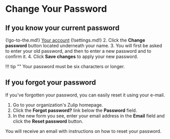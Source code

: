 # Change Your Password

## If you know your current password

{!go-to-the.md!} [Your account](/#settings/your-account)
{!settings.md!}
2. Click the **Change password** button located underneath your name.
3. You will first be asked to enter your old password, and then to
   enter a new password and to confirm it.
4. Click **Save changes** to apply your new password.

!!! tip ""
    Your password must be six characters or longer.

## If you forgot your password
If you've forgotten your password, you can easily reset it using your e-mail.

1. Go to your organization's Zulip homepage.
2. Click the **Forgot password?** link below the **Password** field.
3. In the new form you see, enter your email address in the **Email** field
and click the **Reset password** button.

You will receive an email with instructions on how to reset your password.
